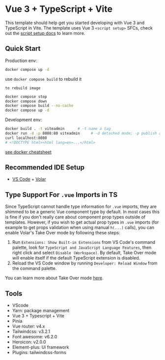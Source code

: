 # Vue 3 + TypeScript + Vite

This template should help get you started developing with Vue 3 and TypeScript in Vite. The template uses Vue 3 `<script setup>` SFCs, check out the [script setup docs](https://v3.vuejs.org/api/sfc-script-setup.html#sfc-script-setup) to learn more.

## Quick Start

Production env:

```sh
docker compose up -d
```

use `docker compose build` to rebuild it

`to rebuild image`

```sh
docker compose stop
docker compose down
docker compose build --no-cache
docker compose up -d
```

Development env:

```sh
docker build . -t viteadmin      # -t name a tag
docker run -d -p 8080:80 viteadmin     # -d detached mode; -p publish a container's port
curl localhost:8080
# <!DOCTYPE html><html lang=en>...</html>
```

[see docker cheatsheet](docker.md)

## Recommended IDE Setup

- [VS Code](https://code.visualstudio.com/) + [Volar](https://marketplace.visualstudio.com/items?itemName=Vue.volar)

## Type Support For `.vue` Imports in TS

Since TypeScript cannot handle type information for `.vue` imports, they are shimmed to be a generic Vue component type by default. In most cases this is fine if you don't really care about component prop types outside of templates. However, if you wish to get actual prop types in `.vue` imports (for example to get props validation when using manual `h(...)` calls), you can enable Volar's Take Over mode by following these steps:

1. Run `Extensions: Show Built-in Extensions` from VS Code's command palette, look for `TypeScript and JavaScript Language Features`, then right click and select `Disable (Workspace)`. By default, Take Over mode will enable itself if the default TypeScript extension is disabled.
2. Reload the VS Code window by running `Developer: Reload Window` from the command palette.

You can learn more about Take Over mode [here](https://github.com/johnsoncodehk/volar/discussions/471).

## Tools

- VScode
- Yarn: package management
- Vue 3 + Typescript + Vite
- Pinia
- Vue router: v4.x
- Tailwindcss: v3.2.1
- Font awesome: v6.2.0
- Heroicon: v2.0.0
- Element-plus: Ui framework
- Plugins:
  tailwindcss-forms
